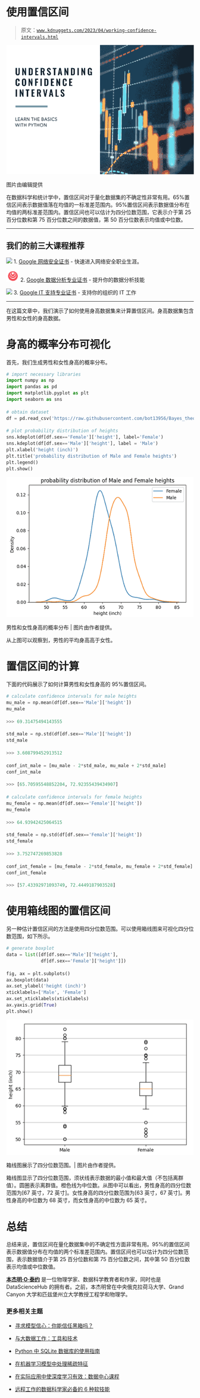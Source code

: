 # 使用置信区间

> 原文：[`www.kdnuggets.com/2023/04/working-confidence-intervals.html`](https://www.kdnuggets.com/2023/04/working-confidence-intervals.html)

![使用置信区间](img/52760898b716931a277c6f663ebeda9e.png)

图片由编辑提供

在数据科学和统计学中，置信区间对于量化数据集的不确定性非常有用。65%置信区间表示数据值落在均值的一标准差范围内。95%置信区间表示数据值分布在均值的两标准差范围内。置信区间也可以估计为四分位数范围，它表示介于第 25 百分位数和第 75 百分位数之间的数据值，第 50 百分位数表示均值或中位数。

* * *

## 我们的前三大课程推荐

![](img/0244c01ba9267c002ef39d4907e0b8fb.png) 1\. [Google 网络安全证书](https://www.kdnuggets.com/google-cybersecurity) - 快速进入网络安全职业生涯。

![](img/e225c49c3c91745821c8c0368bf04711.png) 2\. [Google 数据分析专业证书](https://www.kdnuggets.com/google-data-analytics) - 提升你的数据分析技能

![](img/0244c01ba9267c002ef39d4907e0b8fb.png) 3\. [Google IT 支持专业证书](https://www.kdnuggets.com/google-itsupport) - 支持你的组织的 IT 工作

* * *

在这篇文章中，我们演示了如何使用身高数据集来计算置信区间。身高数据集包含男性和女性的身高数据。

# 身高的概率分布可视化

首先，我们生成男性和女性身高的概率分布。

```py
# import necessary libraries
import numpy as np
import pandas as pd
import matplotlib.pyplot as plt
import seaborn as sns

# obtain dataset
df = pd.read_csv('https://raw.githubusercontent.com/bot13956/Bayes_theorem/master/heights.csv')

# plot probability distribution of heights
sns.kdeplot(df[df.sex=='Female']['height'], label='Female')
sns.kdeplot(df[df.sex=='Male']['height'], label = 'Male')
plt.xlabel('height (inch)')
plt.title('probability distribution of Male and Female heights')
plt.legend()
plt.show()
```

![使用置信区间](img/ea3e135efbfad7dbbb2d2f0e8ad1a85d.png)

男性和女性身高的概率分布 | 图片由作者提供。

从上图可以观察到，男性的平均身高高于女性。

# 置信区间的计算

下面的代码展示了如何计算男性和女性身高的 95%置信区间。

```py
# calculate confidence intervals for male heights
mu_male = np.mean(df[df.sex=='Male']['height'])
mu_male

>>> 69.31475494143555

std_male = np.std(df[df.sex=='Male']['height'])
std_male

>>> 3.608799452913512

conf_int_male = [mu_male - 2*std_male, mu_male + 2*std_male]
conf_int_male

>>> [65.70595548852204, 72.92355439434907]

# calculate confidence intervals for female heights
mu_female = np.mean(df[df.sex=='Female']['height'])
mu_female

>>> 64.93942425064515

std_female = np.std(df[df.sex=='Female']['height'])
std_female

>>> 3.752747269853828

conf_int_female = [mu_female - 2*std_female, mu_female + 2*std_female]
conf_int_female

>>> [57.43392971093749, 72.4449187903528]
```

# 使用箱线图的置信区间

另一种估计置信区间的方法是使用四分位数范围。可以使用箱线图来可视化四分位数范围，如下所示。

```py
# generate boxplot
data = list([df[df.sex=='Male']['height'],   
             df[df.sex=='Female']['height']])

fig, ax = plt.subplots()
ax.boxplot(data)
ax.set_ylabel('height (inch)')
xticklabels=['Male', 'Female']
ax.set_xticklabels(xticklabels)
ax.yaxis.grid(True)
plt.show()
```

![使用置信区间](img/905ebc0f7d3ba011ff388bb33af2d470.png)

箱线图展示了四分位数范围。| 图片由作者提供。

箱线图显示了四分位数范围，须状线表示数据的最小值和最大值（不包括离群值）。圆圈表示离群值。橙色线为中位数。从图中可以看出，男性身高的四分位数范围为[67 英寸，72 英寸]。女性身高的四分位数范围为[63 英寸，67 英寸]。男性身高的中位数为 68 英寸，而女性身高的中位数为 65 英寸。

# 总结

总结来说，置信区间在量化数据集中的不确定性方面非常有用。95%的置信区间表示数据值分布在均值的两个标准差范围内。置信区间也可以估计为四分位数范围，表示数据值介于第 25 百分位数和第 75 百分位数之间，其中第 50 百分位数表示均值或中位数值。

**[本杰明·O·泰约](https://www.linkedin.com/in/benjamin-o-tayo-ph-d-a2717511/)** 是一位物理学家、数据科学教育者和作家，同时也是 DataScienceHub 的拥有者。之前，本杰明曾在中央俄克拉荷马大学、Grand Canyon 大学和匹兹堡州立大学教授工程学和物理学。

### 更多相关主题

+   [寻求模型信心：你能信任黑箱吗？](https://www.kdnuggets.com/the-quest-for-model-confidence-can-you-trust-a-black-box)

+   [与大数据工作：工具和技术](https://www.kdnuggets.com/working-with-big-data-tools-and-techniques)

+   [Python 中 SQLite 数据库的使用指南](https://www.kdnuggets.com/a-guide-to-working-with-sqlite-databases-in-python)

+   [在机器学习模型中处理稀疏特征](https://www.kdnuggets.com/2021/01/sparse-features-machine-learning-models.html)

+   [在实际应用中使深度学习有效：数据中心课程](https://www.kdnuggets.com/2022/04/corise-deep-learning-wild-data-centric-course.html)

+   [远程工作的数据科学家必备的 6 种软技能](https://www.kdnuggets.com/2022/05/6-soft-skills-data-scientists-working-remotely.html)
